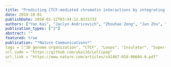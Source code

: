 ```yaml
---
title: "Predicting CTCF-mediated chromatin interactions by integrating genomic and epigenomic features"
date: 2018-10-01
publishDate: 2020-01-12T03:44:12.021573Z
authors: ["Yan Kai", "Jaclyn Andricovich", "Zhouhao Zeng", "Jun Zhu", "Alexandros Tzatsos", "Weiqun Peng"]
publication_types: ["2"]
abstract: ""
featured: true
publication: "*Nature Communications*"
tags = ["3D genome organization", "CTCF", "Loops", "Insulator", "Super-Enhancer"]
url_code = "https://github.com/ykai16/Lollipop"
url_link = "https://www.nature.com/articles/s41467-018-06664-6.pdf"
---
```



